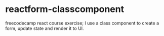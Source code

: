 # reactform-classcomponent

freecodecamp react course exercise; I use a class component to create a form, update state and render it to UI.
